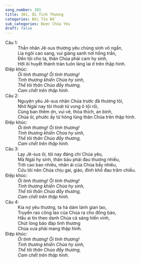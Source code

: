 ```yaml
---
song_number: 301
title: 301. Ôi Tình Thương
categories: Đời Tín Đồ
sub_categories: Được Chúa Yêu
draft: false
---
```

<dl><dt>Câu 1:</dt><dd data-verse="1">Thần nhân Jê-sus thương yêu chúng sinh vô ngần, <br/>Lìa ngôi cao sang, vui giáng sanh nơi hồng trần, <br/>Đền tội cho ta, thân Chúa phải cam hy sinh, <br/>Hỡi ôi huyết thánh tràn tuôn láng lai ở trên thập hình. </dd><dt>Điệp khúc:</dt><dd data-chorus="1"><em>Ôi tình thương! Ôi tình thương! <br/>Tình thương khiến Chúa hy sinh, <br/>Thế tôi thân Chúa đầy thương, <br/>Cam chết trên thập hình. </em></dd><dt>Câu 2:</dt><dd data-verse="2">Nguyện yêu Jê-sus nhân Chúa trước đã thương tôi, <br/>Nhờ Ngài nay tôi thoát tử vong ô tội rồi, <br/>Cùng ban thêm ơn, vui vẻ, thỏa thích, an bình, <br/>Chúa ôi, phước ấy từ hông lũng thân Chúa trên thập hình. </dd><dt>Điệp khúc:</dt><dd data-chorus="1"><em>Ôi tình thương! Ôi tình thương! <br/>Tình thương khiến Chúa hy sinh, <br/>Thế tôi thân Chúa đầy thương, <br/>Cam chết trên thập hình. </em></dd><dt>Câu 3:</dt><dd data-verse="3">Lạy Jê-sus ôi, tôi nay đáng chi Chúa yêu, <br/>Mà Ngài hy sinh, thân báu phải đau thương nhiều, <br/>Trời cao bao nhiêu, nhân ái của Chúa bấy nhiêu, <br/>Cứu tôi nên Chúa chịu gai, giáo, đinh khổ đau trăm chiều. </dd><dt>Điệp khúc:</dt><dd data-chorus="1"><em>Ôi tình thương! Ôi tình thương! <br/>Tình thương khiến Chúa hy sinh, <br/>Thế tôi thân Chúa đầy thương, <br/>Cam chết trên thập hình. </em></dd><dt>Câu 4:</dt><dd data-verse="4">Kìa nợ yêu thương, ta há dám lánh gian lao, <br/>Truyền rao công lao của Chúa ra cho đồng bào, <br/>Hầu ai tin theo danh Chúa cả sáng hiển vinh, <br/>Chút lòng báo đáp tình thương <br/>Chúa xưa phải mang thập hình. </dd><dt>Điệp khúc:</dt><dd data-chorus="1"><em>Ôi tình thương! Ôi tình thương! <br/>Tình thương khiến Chúa hy sinh, <br/>Thế tôi thân Chúa đầy thương, <br/>Cam chết trên thập hình. </em></dd></dl>